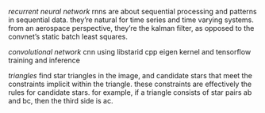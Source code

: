 *recurrent neural network* rnns are about sequential processing and patterns in sequential data. they’re natural for time series and time varying systems. from an aerospace perspective, they’re the kalman filter, as opposed to the convnet’s static batch least squares.

*convolutional network* cnn using libstarid cpp eigen kernel and tensorflow training and inference

*triangles* find star triangles in the image, and candidate stars that meet the constraints implicit within the triangle. these constraints are effectively the rules for candidate stars. for example, if a triangle consists of star pairs ab and bc, then the third side is ac.

